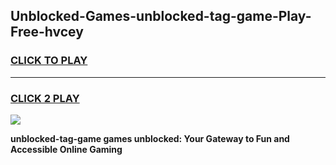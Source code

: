 
## Unblocked-Games-unblocked-tag-game-Play-Free-hvcey
<h3>
<a href="https://premium76.site?title=unblocked-tag-game&ref=20M">CLICK TO PLAY</a></h3>
<hr>

<h3>
<a href="https://premium76.site?title=unblocked-tag-game&ref=20M">CLICK 2 PLAY</a>
  
</h3>

<a href="https://premium76.site?title=unblocked-tag-game&ref=19M"><img src="https://clearcache.store/games.png"></a>


**unblocked-tag-game games unblocked: Your Gateway to Fun and Accessible Online Gaming**
